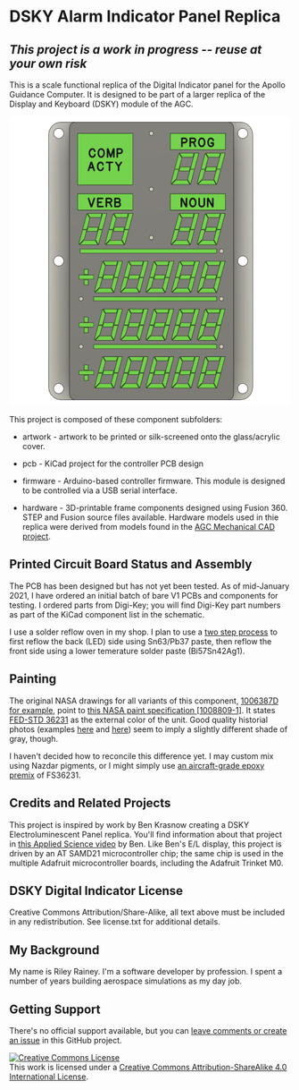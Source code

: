 # DSKY Alarm Indicator Panel Replica

## *This project is a work in progress -- reuse at your own risk*

This is a scale functional replica of the Digital Indicator panel for the Apollo Guidance Computer. It is
designed to be part of a larger replica of the Display and Keyboard (DSKY) module of the AGC.

![See through view](images/intro-01.PNG)

This project is composed of these component subfolders:

* artwork - artwork to be printed or silk-screened onto the glass/acrylic cover.

* pcb - KiCad project for the controller PCB design

* firmware - Arduino-based controller firmware.  This module is designed to be controlled via a USB serial interface.

* hardware - 3D-printable frame components designed using Fusion 360. STEP and Fusion source files available. Hardware models used in thie replica were derived from models found in the [AGC Mechanical CAD project](https://github.com/rrainey/agc-mechanical-cad).

## Printed Circuit Board Status and Assembly

The PCB has been designed but has not yet been tested. As of mid-January 2021, I have ordered an initial batch of bare V1 PCBs and components for testing. 
I ordered parts from Digi-Key; you will find Digi-Key part numbers as part of the KiCad
component list in the schematic.

I use a solder reflow oven in my shop. I plan to use a [two step process](https://www.instructables.com/Making-double-side-boards-in-reflow-oven/) to first reflow the back (LED) side using Sn63/Pb37 paste, then reflow the front side using a lower temerature solder paste (Bi57Sn42Ag1).

## Painting

The original NASA drawings for all variants of this component, [1006387D for example,](https://archive.org/stream/apertureCardBox439Part2NARASW_images#page/n409/mode/1up) point to [this NASA paint specification [1008809-1]](https://archive.org/stream/apertureCardBox443NARASW_images#page/n504/mode/1up). It states [FED-STD 36231](http://federalstandard595.com/36231/) as the external color of the unit.  Good quality historial photos (examples [here](https://www.icollector.com/Apollo-CM-DSKY_i21861898) and [here](http://nassp.sourceforge.net/wiki/File:DSKY.jpg)) seem to imply a slightly different shade of gray, though. 

I haven't decided how to reconcile this difference yet. I may custom mix using Nazdar pigments, or I might simply use [an aircraft-grade epoxy premix](https://www.skygeek.com/deft-01-series-epoxy-topcoat-gray-36231-mil-prf-227750g.html) of FS36231.

## Credits and Related Projects

This project is inspired by work by Ben Krasnow creating a DSKY Electroluminescent Panel replica. You'll
find information about that project in [this Applied Science video](https://www.youtube.com/watch?v=Z2o_Sp2-aBo) by Ben. Like Ben's E/L display, this project is driven by an AT SAMD21 microcontroller chip; the same chip is used in the multiple Adafruit microcontroller boards, including the Adafruit Trinket M0.

## DSKY Digital Indicator License

Creative Commons Attribution/Share-Alike, all text above must be included in any redistribution. See license.txt for additional details.

## My Background

My name is Riley Rainey. I'm a software developer by profession. I spent a number of years building aerospace simulations as my day job.

## Getting Support

There's no official support available, but you can [leave comments or create an issue](https://github.com/rrainey/DSKY-digital-indicator-replica/issues) in this GitHub project.


[![Creative Commons License](https://i.creativecommons.org/l/by-sa/4.0/88x31.png)](http://creativecommons.org/licenses/by-sa/4.0/)  
This work is licensed under a [Creative Commons Attribution-ShareAlike 4.0 International License](http://creativecommons.org/licenses/by-sa/4.0/).
